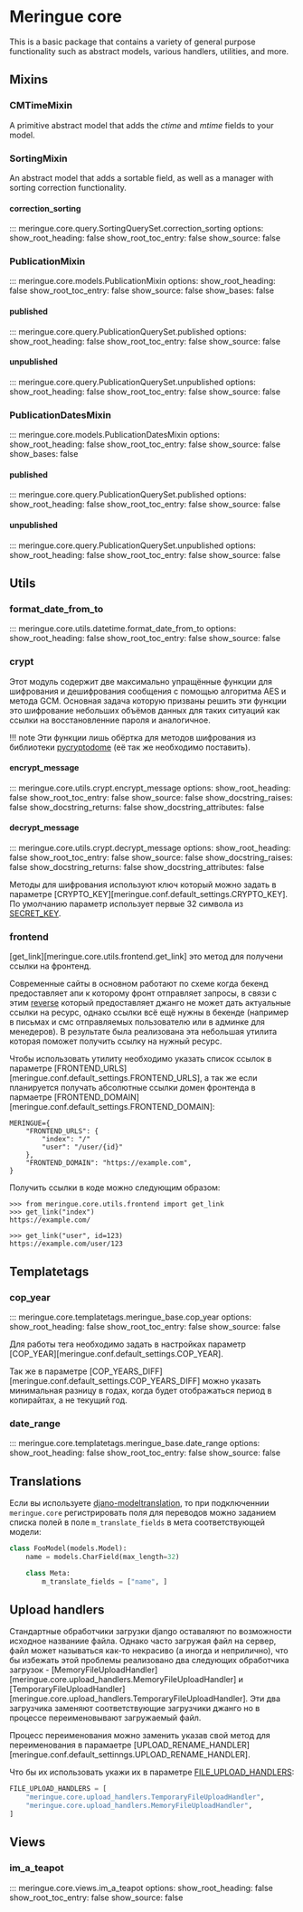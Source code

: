 # Meringue core

This is a basic package that contains a variety of general purpose functionality such as abstract models, various handlers, utilities, and more.


## Mixins

### CMTimeMixin

A primitive abstract model that adds the _ctime_ and _mtime_ fields to your model.


### SortingMixin

An abstract model that adds a sortable field, as well as a manager with sorting correction functionality.


#### correction_sorting

::: meringue.core.query.SortingQuerySet.correction_sorting
	options:
		show_root_heading: false
		show_root_toc_entry: false
		show_source: false


### PublicationMixin

::: meringue.core.models.PublicationMixin
	options:
		show_root_heading: false
		show_root_toc_entry: false
		show_source: false
		show_bases: false


#### published

::: meringue.core.query.PublicationQuerySet.published
	options:
		show_root_heading: false
		show_root_toc_entry: false
		show_source: false


#### unpublished

::: meringue.core.query.PublicationQuerySet.unpublished
	options:
		show_root_heading: false
		show_root_toc_entry: false
		show_source: false


### PublicationDatesMixin

::: meringue.core.models.PublicationDatesMixin
	options:
		show_root_heading: false
		show_root_toc_entry: false
		show_source: false
		show_bases: false


#### published

::: meringue.core.query.PublicationQuerySet.published
	options:
		show_root_heading: false
		show_root_toc_entry: false
		show_source: false


#### unpublished

::: meringue.core.query.PublicationQuerySet.unpublished
	options:
		show_root_heading: false
		show_root_toc_entry: false
		show_source: false


## Utils


### format_date_from_to

::: meringue.core.utils.datetime.format_date_from_to
	options:
		show_root_heading: false
		show_root_toc_entry: false
		show_source: false


### crypt

Этот модуль содержит две максимально упращённые функции для шифрования и дешифрования сообщения с помощью алгоритма AES и метода GCM. Основная задача которую призваны решить эти функции это шифрование небольших объёмов данных для таких ситуаций как ссылки на восстановленние пароля и аналогичное.

!!! note
	Эти функции лишь обёртка для методов шифрования из библиотеки [pycryptodome](https://www.pycryptodome.org/) (её так же необходимо поставить).


#### encrypt_message

::: meringue.core.utils.crypt.encrypt_message
	options:
		show_root_heading: false
		show_root_toc_entry: false
		show_source: false
		show_docstring_raises: false
		show_docstring_returns: false
		show_docstring_attributes: false

#### decrypt_message

::: meringue.core.utils.crypt.decrypt_message
	options:
		show_root_heading: false
		show_root_toc_entry: false
		show_source: false
		show_docstring_raises: false
		show_docstring_returns: false
		show_docstring_attributes: false

Методы для шифрования используют ключ который можно задать в параметре [CRYPTO_KEY][meringue.conf.default_settings.CRYPTO_KEY]. По умолчанию параметр использует первые 32 символа из [SECRET_KEY](https://docs.djangoproject.com/en/4.2/ref/settings/#std-setting-SECRET_KEY).


### frontend

<a name="get_link"></a>
<!-- #### get_link -->

[get_link][meringue.core.utils.frontend.get_link] это метод для получени ссылки на фронтенд.

Современные сайты в основном работают по схеме когда бекенд предоставляет апи к которому фронт отправляет запросы, в связи с этим [reverse](https://docs.djangoproject.com/en/4.2/ref/urlresolvers/#reverse) который предоставляет джанго не может дать актуальные ссылки на ресурс, однако ссылки всё ещё нужны в бекенде (например в письмах и смс отправляемых пользователю или в админке для менедеров). В результате была реализована эта небольшая утилита которая поможет получить ссылку на нужный ресурс.

Чтобы использовать утилиту необходимо указать список ссылок в параметре [FRONTEND_URLS][meringue.conf.default_settings.FRONTEND_URLS], а так же если планируется получать абсолютные ссылки домен фронтенда в пармаетре [FRONTEND_DOMAIN][meringue.conf.default_settings.FRONTEND_DOMAIN]:

```pycon title="settings.py"
MERINGUE={
    "FRONTEND_URLS": {
        "index": "/"
        "user": "/user/{id}"
    },
    "FRONTEND_DOMAIN": "https://example.com",
}
```

Получить ссылки в коде можно следующим образом:

```pycon
>>> from meringue.core.utils.frontend import get_link
>>> get_link("index")
https://example.com/

>>> get_link("user", id=123)
https://example.com/user/123
```


## Templatetags


### cop_year

::: meringue.core.templatetags.meringue_base.cop_year
	options:
		show_root_heading: false
		show_root_toc_entry: false
		show_source: false

Для работы тега необходимо задать в настройках параметр [COP_YEAR][meringue.conf.default_settings.COP_YEAR].

Так же в параметре [COP_YEARS_DIFF][meringue.conf.default_settings.COP_YEARS_DIFF] можно указать минимальная разницу в годах, когда будет отображаться период в копирайтах, а не текущий год.


### date_range

::: meringue.core.templatetags.meringue_base.date_range
	options:
		show_root_heading: false
		show_root_toc_entry: false
		show_source: false


## Translations

Если вы используете [djano-modeltranslation](https://django-modeltranslation.readthedocs.io/en/latest/), то при подключеннии `meringue.core` регистрировать поля для переводов можно заданием списка полей в поле `m_translate_fields` в мета соответствующей модели:

```py
class FooModel(models.Model):
    name = models.CharField(max_length=32)

    class Meta:
        m_translate_fields = ["name", ]
```


## Upload handlers

Стандартные обработчики загрузки django оставаляют по возможности исходное названиие файла. Однако часто загружая файл на сервер, файл может называться как-то некрасиво (а иногда и неприлично), что бы избежать этой проблемы реализовано два следующих обработчика загрузок - [MemoryFileUploadHandler][meringue.core.upload_handlers.MemoryFileUploadHandler] и [TemporaryFileUploadHandler][meringue.core.upload_handlers.TemporaryFileUploadHandler]. Эти два загрузчика заменяют соответствующие загрузчики джанго но в процессе переименовывают загружаемый файл.

Процесс переименования можно заменить указав свой метод для переименования в парамаетре [UPLOAD_RENAME_HANDLER][meringue.conf.default_settinngs.UPLOAD_RENAME_HANDLER].

Что бы их использовать укажи их в параметре [FILE_UPLOAD_HANDLERS](https://docs.djangoproject.com/en/4.2/ref/settings/#std-setting-FILE_UPLOAD_HANDLERS):

```python
FILE_UPLOAD_HANDLERS = [
    "meringue.core.upload_handlers.TemporaryFileUploadHandler",
    "meringue.core.upload_handlers.MemoryFileUploadHandler",
]
```


## Views


### im_a_teapot

::: meringue.core.views.im_a_teapot
	options:
		show_root_heading: false
		show_root_toc_entry: false
		show_source: false
